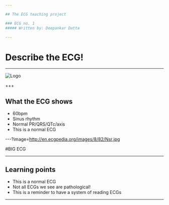 ```yaml
---

## The ECG teaching project

### ECG no. 1
##### Written by: Deepankar Datta

---
```


# Describe the ECG!

---

![Logo](http://en.ecgpedia.org/images/8/82/Nsr.jpg)

+++

## What the ECG shows

- 60bpm
- Sinus rhythm
- Normal PR/QRS/QTc/axis
- This is a normal ECG

---?image=http://en.ecgpedia.org/images/8/82/Nsr.jpg

#BIG ECG

---

## Learning points

- This is a normal ECG
- Not all ECGs we see are pathological!
- This is a reminder to have a system of reading ECGs

---
